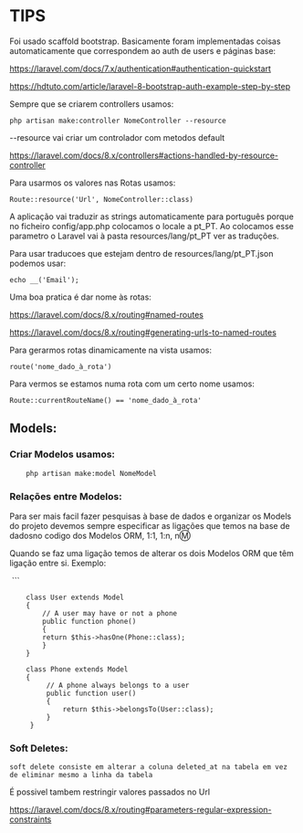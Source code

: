 # TIPS

Foi usado scaffold bootstrap. Basicamente foram implementadas coisas automaticamente que correspondem ao auth de users e páginas base:

https://laravel.com/docs/7.x/authentication#authentication-quickstart

https://hdtuto.com/article/laravel-8-bootstrap-auth-example-step-by-step

Sempre que se criarem controllers usamos: 

    php artisan make:controller NomeController --resource

--resource vai criar um controlador com metodos default

https://laravel.com/docs/8.x/controllers#actions-handled-by-resource-controller

Para usarmos os valores nas Rotas usamos: 

    Route::resource('Url', NomeController::class)

A aplicação vai traduzir as strings automaticamente para português porque no ficheiro config/app.php colocamos o locale a pt_PT. 
Ao colocamos esse parametro o Laravel vai à pasta resources/lang/pt_PT ver as traduções. 

Para usar traducoes que estejam dentro de resources/lang/pt_PT.json podemos usar:

    echo __('Email');

Uma boa pratica é dar nome às rotas:

https://laravel.com/docs/8.x/routing#named-routes

https://laravel.com/docs/8.x/routing#generating-urls-to-named-routes

Para gerarmos rotas dinamicamente na vista usamos:

    route('nome_dado_à_rota')

Para vermos se estamos numa rota com um certo nome usamos:

    Route::currentRouteName() == 'nome_dado_à_rota'

## Models:

### Criar Modelos usamos:

```
    php artisan make:model NomeModel
```




### Relações entre Modelos:

Para ser mais facil fazer pesquisas à base de dados e organizar os Models do projeto devemos sempre especificar as ligações que temos na base de dadosno codigo dos Modelos ORM, 1:1, 1:n, n:m:

Quando se faz uma ligação temos de alterar os dois Modelos ORM que têm ligação entre si.
    Exemplo: 

 ```

        class User extends Model
        {
            // A user may have or not a phone
            public function phone()
            {
            return $this->hasOne(Phone::class);
            }
        }
        
        class Phone extends Model
        {
             // A phone always belongs to a user
             public function user()
             {    
                 return $this->belongsTo(User::class);
             }
         }


      

### Soft Deletes:

    soft delete consiste em alterar a coluna deleted_at na tabela em vez de eliminar mesmo a linha da tabela



É possivel tambem restringir valores passados no Url

https://laravel.com/docs/8.x/routing#parameters-regular-expression-constraints
